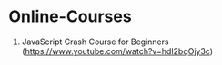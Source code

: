 # Online-Courses

1. JavaScript Crash Course for Beginners (https://www.youtube.com/watch?v=hdI2bqOjy3c)
